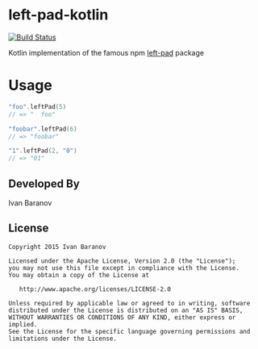 # left-pad-kotlin
[![Build Status](https://travis-ci.org/IvBaranov/left-pad-kotlin.svg?branch=master)](https://travis-ci.org/IvBaranov/left-pad-kotlin)

Kotlin implementation of the famous npm [left-pad](http://left-pad.io/) package

# Usage

```kotlin
"foo".leftPad(5)
// => "  foo"

"foobar".leftPad(6)
// => "foobar"

"1".leftPad(2, "0")
// => "01"
```


Developed By
------------
Ivan Baranov

License
-------

```
Copyright 2015 Ivan Baranov

Licensed under the Apache License, Version 2.0 (the "License");
you may not use this file except in compliance with the License.
You may obtain a copy of the License at

   http://www.apache.org/licenses/LICENSE-2.0

Unless required by applicable law or agreed to in writing, software
distributed under the License is distributed on an "AS IS" BASIS,
WITHOUT WARRANTIES OR CONDITIONS OF ANY KIND, either express or implied.
See the License for the specific language governing permissions and
limitations under the License.
```
